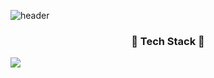 ![header](https://capsule-render.vercel.app/api?type=waving&color=B1B2FF&height=300&section=header&text=Jae%20Doo)

<h3 align="center">🌊 Tech Stack 🌊</h3>

<img src="https://img.shields.io/badge/java-red?style=flat-square&logo=java&logoColor=white"/>

<!--
**fosong98/fosong98** is a ✨ _special_ ✨ repository because its `README.md` (this file) appears on your GitHub profile.

Here are some ideas to get you started:

- 🔭 I’m currently working on ...
- 🌱 I’m currently learning ...
- 👯 I’m looking to collaborate on ...
- 🤔 I’m looking for help with ...
- 💬 Ask me about ...
- 📫 How to reach me: ...
- 😄 Pronouns: ...
- ⚡ Fun fact: ...
-->
